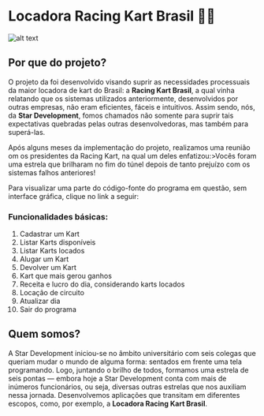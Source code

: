 # Locadora Racing Kart Brasil 🚙🏁

![alt text](https://th.bing.com/th/id/OIP.egJsRDKEQN56kEzuCvDqIQHaE7?pid=ImgDet&rs=1)

## Por que do projeto?

O projeto da foi desenvolvido visando suprir as necessidades processuais da maior locadora de kart do Brasil: a **Racing Kart Brasil**, a qual vinha relatando que os sistemas utilizados anteriormente, desenvolvidos por outras empresas, não eram eficientes, fáceis e intuitivos. Assim sendo, nós, da **Star Development**, fomos chamados não somente para suprir tais expectativas quebradas pelas outras desenvolvedoras, mas também para superá-las.

Após alguns meses da implementação do projeto, realizamos uma reunião om os presidentes da Racing Kart, na qual um deles enfatizou:>Vocês foram uma estrela que brilharam no fim do túnel depois de tanto prejuízo com os sistemas falhos anteriores!

Para visualizar uma parte do código-fonte do programa em questão, sem interface gráfica, clique no link a seguir:

### Funcionalidades básicas:

1. Cadastrar um Kart
2. Listar Karts disponíveis
3. Listar Karts locados
4. Alugar um Kart
5. Devolver um Kart
6. Kart que mais gerou ganhos
7. Receita e lucro do dia, considerando karts locados
8. Locação de circuito
9. Atualizar dia
10. Sair do programa

## Quem somos?

A Star Development iniciou-se no âmbito universitário com seis colegas que queriam mudar o mundo de alguma forma: sentados em frente uma tela programando. Logo, juntando o brilho de todos, formamos uma estrela de seis pontas — embora hoje a Star Development conta com mais de inúmeros funcionários, ou seja, diversas outras estrelas que nos auxiliam nessa jornada.
Desenvolvemos aplicações que transitam em diferentes escopos, como, por exemplo, a **Locadora Racing Kart Brasil**.





